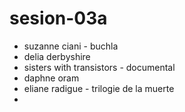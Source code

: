 # sesion-03a

- suzanne ciani - buchla
- delia derbyshire
- sisters with transistors - documental
- daphne oram
- eliane radigue - trilogie de la muerte
- 
